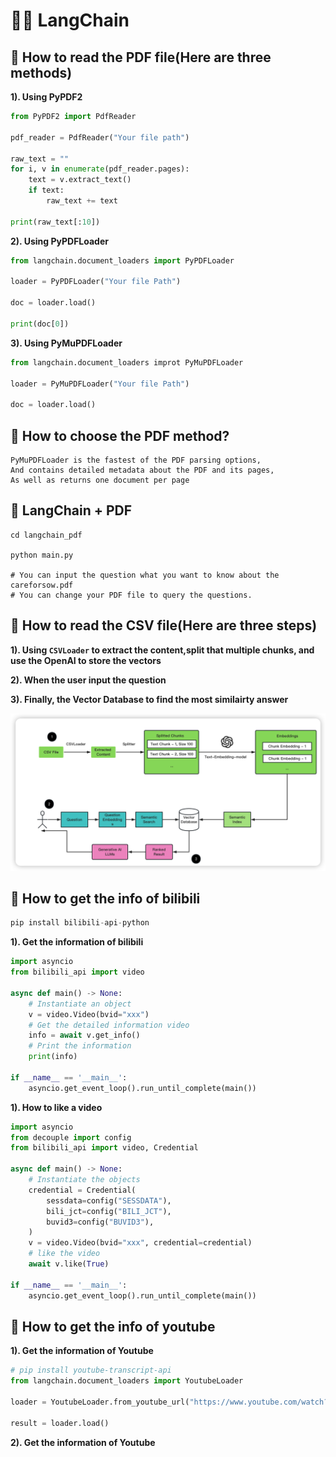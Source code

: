 <!--
 * @Date: 2023-05-12 11:06:51
 * @Author: Bruce
 * @Description: 
-->
# 🦜️🔗 LangChain 

## **📖 How to read the PDF file(Here are three methods)**

**1). Using PyPDF2**

```python
from PyPDF2 import PdfReader

pdf_reader = PdfReader("Your file path")

raw_text = ""
for i, v in enumerate(pdf_reader.pages):
    text = v.extract_text()
    if text:
        raw_text += text

print(raw_text[:10])
```

**2). Using PyPDFLoader**

```python
from langchain.document_loaders import PyPDFLoader

loader = PyPDFLoader("Your file Path")

doc = loader.load()

print(doc[0])
```

**3). Using PyMuPDFLoader**

```python
from langchain.document_loaders improt PyMuPDFLoader

loader = PyMuPDFLoader("Your file Path")

doc = loader.load()
```

## **🚀 How to choose the PDF method?**

```
PyMuPDFLoader is the fastest of the PDF parsing options, 
And contains detailed metadata about the PDF and its pages, 
As well as returns one document per page
```

## **👀 LangChain + PDF**

```
cd langchain_pdf

python main.py

# You can input the question what you want to know about the careforsow.pdf
# You can change your PDF file to query the questions.
```

## **📖 How to read the CSV file(Here are three steps)**

**1). Using `CSVLoader` to extract the content,split that multiple chunks, and use the OpenAI to store the vectors**

**2). When the user input the question**

**3). Finally, the Vector Database to find the most similairty answer**

<img src="./langchain_csv/images/csv.png">

## **📖 How to get the info of bilibili**

```python
pip install bilibili-api-python
```

**1). Get the information of bilibili**

```python
import asyncio
from bilibili_api import video

async def main() -> None:
    # Instantiate an object
    v = video.Video(bvid="xxx")
    # Get the detailed information video
    info = await v.get_info()
    # Print the information
    print(info)

if __name__ == '__main__':
    asyncio.get_event_loop().run_until_complete(main())
```

**1). How to like a video**

```python
import asyncio
from decouple import config
from bilibili_api import video, Credential

async def main() -> None:
    # Instantiate the objects
    credential = Credential(
        sessdata=config("SESSDATA"),
        bili_jct=config("BILI_JCT"),
        buvid3=config("BUVID3"),
    )
    v = video.Video(bvid="xxx", credential=credential)
    # like the video
    await v.like(True)

if __name__ == '__main__':
    asyncio.get_event_loop().run_until_complete(main())
```

## **📖 How to get the info of youtube**

**1). Get the information of Youtube**

```python
# pip install youtube-transcript-api
from langchain.document_loaders import YoutubeLoader

loader = YoutubeLoader.from_youtube_url("https://www.youtube.com/watch?v=C_78DM8fG6E")

result = loader.load()
```

**2). Get the information of Youtube**

```python

```